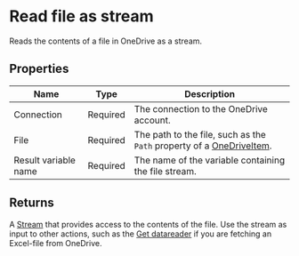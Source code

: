 # Read file as stream

Reads the contents of a file in OneDrive as a stream.

## Properties

| Name                  | Type      | Description        |
|-----------------------|-----------|--------------------|
| Connection            | Required  | The connection to the OneDrive account. |
| File                  | Required  | The path to the file, such as the `Path` property of a [OneDriveItem](./api-reference/onedrive-item.md).  |
| Result variable name  | Required  | The name of the variable containing the file stream. |

## Returns

A [Stream](https://learn.microsoft.com/en-us/dotnet/api/system.io.stream) that provides access to the contents of the file. Use the stream as input to other actions, such as the [Get datareader](../excel/get-datareader.md) if you are fetching an Excel-file from OneDrive.
